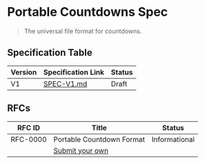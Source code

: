 # Portable Countdowns Spec
> The universal file format for countdowns.

## Specification Table

| Version | Specification Link       | Status |
|---------|--------------------------|--------|
| V1      | [SPEC-V1.md](SPEC-V1.md) | Draft  |

## RFCs

| RFC ID   | Title                          | Status        |
|----------|--------------------------------|---------------|
| RFC-0000 | Portable Countdown Format      | Informational |
|          | [Submit your own][rfc_link]    |               |

<!-- Links -->

[rfc_link]: https://github.com/FiveSheepCo/portable-countdowns/issues/new?template=rfc.md
